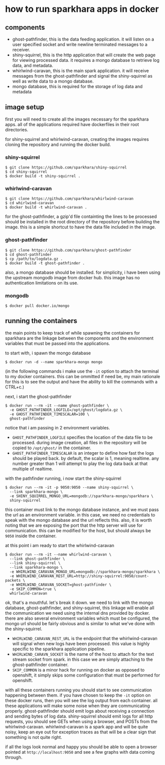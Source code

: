 # how to run sparkhara apps in docker

## components

* ghost-pathfinder, this is the data feeding application. it will listen on
  a user specified socket and write newline terminated messages to a receiver.
* shiny-squirrel, this is the http application that will create the web page
  for viewing processed data. it requires a mongo database to retrieve log
  data, and metadata.
* whirlwind-caravan, this is the main spark application. it will receive
  messages from the ghost-pathfinder and signal the shiny-squirrel as well as
  write data to a mongo database.
* mongo database, this is required for the storage of log data and metadata

## image setup

first you will need to create all the images necessary for the sparkhara
apps. all of the applications required have dockerfiles in their root
directories.

for shiny-squirrel and whirlwind-caravan, creating the images requires
cloning the repository and running the docker build.

### shiny-squirrel

    $ git clone https://github.com/sparkhara/shiny-squirrel
    $ cd shiny-squirrel
    $ docker build -t shiny-squirrel .

### whirlwind-caravan

    $ git clone https://github.com/sparkhara/whirlwind-caravan
    $ cd whirlwind-caravan
    $ docker build -t whirlwind-caravan .

for the ghost-pathfinder, a gzip'd file containting the lines to be processed
should be installed in the root directory of the repository before building
the image. this is a simple shortcut to have the data file included in the
image.

### ghost-pathfinder

    $ git clone https://github.com/sparkhara/ghost-pathfinder
    $ cd ghost-pathfinder
    $ cp /path/to/logdata.gz .
    $ docker build -t ghost-pathfinder .

also, a mongo database should be installed. for simplicity, i have been using
the upstream mongodb image from docker hub. this image has no authentication
limitations on its use.

### mongodb

    $ docker pull docker.io/mongo

## running the containers

the main points to keep track of while spawning the containers for sparkhara
are the linkage between the components and the environment variables that
must be passed into the applications.

to start with, i spawn the mongo database

    $ docker run -d --name sparkhara-mongo mongo

(in the following commands i make use the `-it` option to attach the terminal
 to my docker containers. this can be ommitted if need be, my main rationale
 for this is to see the output and have the ability to kill the commands with
 a CTRL+c.)

next, i start the ghost-pathfinder

    $ docker run --rm -it --name ghost-pathfinder \
      -e GHOST_PATHFINDER_LOGFILE=/opt/ghost/logdata.gz \
      -e GHOST_PATHFINDER_TIMESCALAR=100 \
      ghost-pathfinder

notice that i am passing in 2 environment variables.
* `GHOST_PATHFINDER_LOGFILE` specifies the location of the data file to be
  processed. during image creation, all files in the repository will be copied
  to `/opt/ghost/` in the container.
* `GHOST_PATHFINDER_TIMESCALAR` is an integer to define how fast the logs
  should be played back. by default, the scalar is 1, meaning realtime. any
  number greater than 1 will attempt to play the log data back at that
  multiple of realtime.

with the pathfinder running, i now start the shiny-squirrel

    $ docker run --rm -it -p 9050:9050 --name shiny-squirrel \
      --link sparkhara-mongo \
      -e SHINY_SQUIRREL_MONGO_URL=mongodb://sparkhara-mongo/sparkhara \
      shiny-squirrel

this container must link to the mongo database instance, and we must pass
the url as an environment variable. in this case, we need no credentials to
speak with the mongo database and the url reflects this.
also, it is worth noting that we are exposing the port that the http server
will use for communication. this can be modified for the host, but should
always be `9050` inside the container.

at this point i am ready to start the whirlwind-caravan

    $ docker run --rm -it --name whirlwind-caravan \
      --link ghost-pathfinder \
      --link shiny-squirrel \
      --link sparkhara-mongo \
      -e WHIRLWIND_CARAVAN_MONGO_URL=mongodb://sparkhara-mongo/sparkhara \
      -e WHIRLWIND_CARAVAN_REST_URL=http://shiny-squirrel:9050/count-packets \
      -e WHIRLWIND_CARAVAN_SOCKET=ghost-pathfinder \
      -e SKIP_COMMON=true \
      whirlwind-caravan

ok, that's a mouthful. let's break it down.
we need to link with the mongo database, ghost-pathfinder, and shiny-squirrel,
this linkage will enable all the communication we need using the internal
dns provided by docker.
there are also several environment variables which must be configured, the
mongo url should be fairly obvious and is similar to what we've done with the
shiny-squirrel.
* `WHIRLWIND_CARAVAN_REST_URL` is the endpoint that the whirlwind-caravan will
  signal when new logs have been processed. this value is highly specific to
  the sparkhara application pipeline.
* `WHIRLWIND_CARAVN_SOCKET` is the name of the host to attach for the text
  stream socket from spark. in this case we are simply attaching to the
  ghost-pathfinder container.
* `SKIP_COMMON` is a minor hack for running on docker as opposed to openshift,
  it simply skips some configuration that must be performed for openshift.

with all these containers running you should start to see communication
happening between them. if you have chosen to keep the `-it` option on these
docker runs, then you will see the log output from each container. all these
applications will make some noise when they are communicating properly.
ghost-pathfinder should emit logs about receiving a connection and sending
bytes of log data.
shiny-squirrel should emit logs for all http requests, you should see GETs
when using a browser, and POSTs from the whirlwind-caravan.
whirlwind-caravan is a spark app and will be quite noisy, keep an eye out
for exception traces as that will be a clear sign that something is not
quite right.

if all the logs look normal and happy you should be able to open a browser
pointed at `http://localhost:9050` and see a few graphs with data coming
through.


